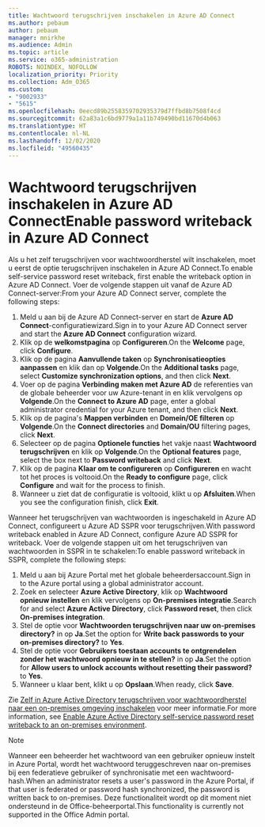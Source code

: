 ```yaml
---
title: Wachtwoord terugschrijven inschakelen in Azure AD Connect
ms.author: pebaum
author: pebaum
manager: mnirkhe
ms.audience: Admin
ms.topic: article
ms.service: o365-administration
ROBOTS: NOINDEX, NOFOLLOW
localization_priority: Priority
ms.collection: Adm_O365
ms.custom:
- "9002933"
- "5615"
ms.openlocfilehash: 0eecd89b2558359702935379d7ffbd8b7508f4cd
ms.sourcegitcommit: 62a83a1c6bd9779a1a11b749490bd11670d4b063
ms.translationtype: HT
ms.contentlocale: nl-NL
ms.lasthandoff: 12/02/2020
ms.locfileid: "49560435"
---
```

# <a name="enable-password-writeback-in-azure-ad-connect"></a><span data-ttu-id="e7cb5-102">Wachtwoord terugschrijven inschakelen in Azure AD Connect</span><span class="sxs-lookup"><span data-stu-id="e7cb5-102">Enable password writeback in Azure AD Connect</span></span>

<span data-ttu-id="e7cb5-103">Als u het zelf terugschrijven voor wachtwoordherstel wilt inschakelen, moet u eerst de optie terugschrijven inschakelen in Azure AD Connect.</span><span class="sxs-lookup"><span data-stu-id="e7cb5-103">To enable self-service password reset writeback, first enable the writeback option in Azure AD Connect.</span></span> <span data-ttu-id="e7cb5-104">Voer de volgende stappen uit vanaf de Azure AD Connect-server:</span><span class="sxs-lookup"><span data-stu-id="e7cb5-104">From your Azure AD Connect server, complete the following steps:</span></span>

1. <span data-ttu-id="e7cb5-105">Meld u aan bij de Azure AD Connect-server en start de **Azure AD Connect**-configuratiewizard.</span><span class="sxs-lookup"><span data-stu-id="e7cb5-105">Sign in to your Azure AD Connect server and start the **Azure AD Connect** configuration wizard.</span></span>
2. <span data-ttu-id="e7cb5-106">Klik op de **welkomstpagina** op **Configureren**.</span><span class="sxs-lookup"><span data-stu-id="e7cb5-106">On the **Welcome** page, click **Configure**.</span></span>
3. <span data-ttu-id="e7cb5-107">Klik op de pagina **Aanvullende taken** op **Synchronisatieopties aanpassen** en klik dan op **Volgende**.</span><span class="sxs-lookup"><span data-stu-id="e7cb5-107">On the **Additional tasks** page, select **Customize synchronization options**, and then click **Next**.</span></span>
4. <span data-ttu-id="e7cb5-108">Voer op de pagina **Verbinding maken met Azure AD** de referenties van de globale beheerder voor uw Azure-tenant in en klik vervolgens op **Volgende**.</span><span class="sxs-lookup"><span data-stu-id="e7cb5-108">On the **Connect to Azure AD** page, enter a global administrator credential for your Azure tenant, and then click **Next**.</span></span>
5. <span data-ttu-id="e7cb5-109">Klik op de pagina's **Mappen verbinden** en **Domein/OE filteren** op **Volgende**.</span><span class="sxs-lookup"><span data-stu-id="e7cb5-109">On the **Connect directories** and **Domain/OU** filtering pages, click **Next**.</span></span>
6. <span data-ttu-id="e7cb5-110">Selecteer op de pagina **Optionele functies** het vakje naast **Wachtwoord terugschrijven** en klik op **Volgende**.</span><span class="sxs-lookup"><span data-stu-id="e7cb5-110">On the **Optional features** page, select the box next to **Password writeback** and click **Next**.</span></span>
7. <span data-ttu-id="e7cb5-111">Klik op de pagina **Klaar om te configureren** op **Configureren** en wacht tot het proces is voltooid.</span><span class="sxs-lookup"><span data-stu-id="e7cb5-111">On the **Ready to configure** page, click **Configure** and wait for the process to finish.</span></span>
8. <span data-ttu-id="e7cb5-112">Wanneer u ziet dat de configuratie is voltooid, klikt u op **Afsluiten**.</span><span class="sxs-lookup"><span data-stu-id="e7cb5-112">When you see the configuration finish, click **Exit**.</span></span>

<span data-ttu-id="e7cb5-113">Wanneer het terugschrijven van wachtwoorden is ingeschakeld in Azure AD Connect, configureert u Azure AD SSPR voor terugschrijven.</span><span class="sxs-lookup"><span data-stu-id="e7cb5-113">With password writeback enabled in Azure AD Connect, configure Azure AD SSPR for writeback.</span></span>  <span data-ttu-id="e7cb5-114">Voer de volgende stappen uit om het terugschrijven van wachtwoorden in SSPR in te schakelen:</span><span class="sxs-lookup"><span data-stu-id="e7cb5-114">To enable password writeback in SSPR, complete the following steps:</span></span>

1. <span data-ttu-id="e7cb5-115">Meld u aan bij Azure Portal met het globale beheerdersaccount.</span><span class="sxs-lookup"><span data-stu-id="e7cb5-115">Sign in to the Azure portal using a global administrator account.</span></span>
2. <span data-ttu-id="e7cb5-116">Zoek en selecteer **Azure Active Directory**, klik op **Wachtwoord opnieuw instellen** en klik vervolgens op **On-premises integratie**.</span><span class="sxs-lookup"><span data-stu-id="e7cb5-116">Search for and select **Azure Active Directory**, click **Password reset**, then click **On-premises integration**.</span></span>
3. <span data-ttu-id="e7cb5-117">Stel de optie voor **Wachtwoorden terugschrijven naar uw on-premises directory?** in op **Ja**.</span><span class="sxs-lookup"><span data-stu-id="e7cb5-117">Set the option for **Write back passwords to your on-premises directory?** to **Yes**.</span></span>
4. <span data-ttu-id="e7cb5-118">Stel de optie voor **Gebruikers toestaan accounts te ontgrendelen zonder het wachtwoord opnieuw in te stellen?** in op **Ja**.</span><span class="sxs-lookup"><span data-stu-id="e7cb5-118">Set the option for **Allow users to unlock accounts without resetting their password?** to **Yes**.</span></span>
5. <span data-ttu-id="e7cb5-119">Wanneer u klaar bent, klikt u op **Opslaan**.</span><span class="sxs-lookup"><span data-stu-id="e7cb5-119">When ready, click **Save**.</span></span>

<span data-ttu-id="e7cb5-120">Zie [Zelf in Azure Active Directory terugschrijven voor wachtwoordherstel naar een on-premises omgeving inschakelen](https://docs.microsoft.com/azure/active-directory/authentication/tutorial-enable-sspr-writeback) voor meer informatie.</span><span class="sxs-lookup"><span data-stu-id="e7cb5-120">For more information, see [Enable Azure Active Directory self-service password reset writeback to an on-premises environment](https://docs.microsoft.com/azure/active-directory/authentication/tutorial-enable-sspr-writeback).</span></span>

> [!NOTE]
>  <span data-ttu-id="e7cb5-121">Wanneer een beheerder het wachtwoord van een gebruiker opnieuw instelt in Azure Portal, wordt het wachtwoord teruggeschreven naar on-premises bij een federatieve gebruiker of synchronisatie met een wachtwoord-hash.</span><span class="sxs-lookup"><span data-stu-id="e7cb5-121">When an administrator resets a user's password in the Azure Portal, if that user is federated or password hash synchronized, the password is written back to on-premises.</span></span> <span data-ttu-id="e7cb5-122">Deze functionaliteit wordt op dit moment niet ondersteund in de Office-beheerportal.</span><span class="sxs-lookup"><span data-stu-id="e7cb5-122">This functionality is currently not supported in the Office Admin portal.</span></span>